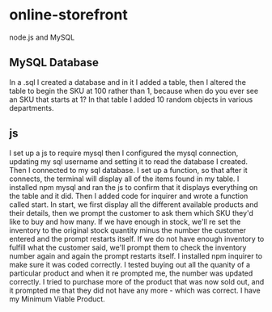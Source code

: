 # online-storefront
node.js and MySQL
## MySQL Database
In a .sql I created a database and in it I added a table, then I altered the table to begin the SKU at 100 rather than 1, because when do you ever see an SKU that starts at 1? 
In that table I added 10 random objects in various departments. 
## js
I set up a js to require mysql then I configured the mysql connection, updating my sql username and setting it to read the database I created. 
Then I connected to my sql database. I set up a function, so that after it connects, the terminal will display all of the items found in my table. 
I installed npm mysql and ran the js to confirm that it displays everything on the table and it did. 
Then I added code for inquirer and wrote a function called start. In start, we first display all the different available products and their details, then we prompt the customer to ask them which SKU they'd like to buy and how many. If we have enough in stock, we'll re set the inventory to the original stock quantity minus the number the customer entered and the prompt restarts itself. If we do not have enough inventory to fulfill what the customer said, we'll prompt them to check the inventory number again and again the prompt restarts itself. I installed npm inquirer to make sure it was coded correctly.
I tested buying out all the quanity of a particular product and when it re prompted me, the number was updated correctly. I tried to purchase more of the product that was now sold out, and it prompted me that they did not have any more - which was correct. 
I have my Minimum Viable Product. 
